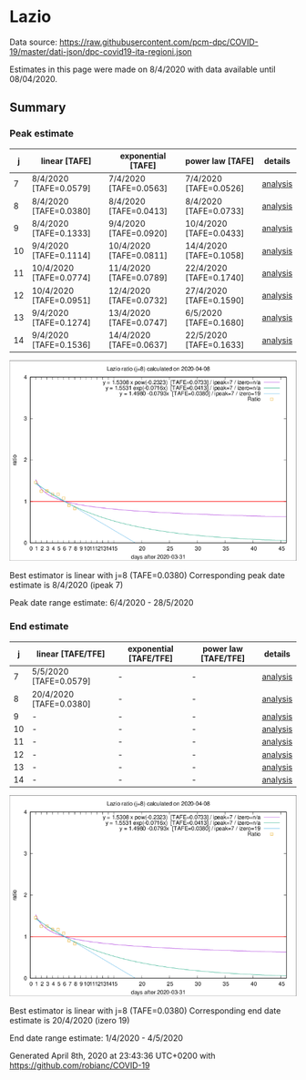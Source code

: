 # Lazio


Data source: https://raw.githubusercontent.com/pcm-dpc/COVID-19/master/dati-json/dpc-covid19-ita-regioni.json

Estimates in this page were made on 8/4/2020 with data available until 08/04/2020.


## Summary 

### Peak estimate 
|j|linear [TAFE]|exponential [TAFE]|power law [TAFE]|details|
|---|----|-----------|---------|-------|
|7|8/4/2020 [TAFE=0.0579]|7/4/2020 [TAFE=0.0563]|7/4/2020 [TAFE=0.0526]|[analysis](COVID-19_lazio_j7_2020-04-08.md)|
|8|8/4/2020 [TAFE=0.0380]|8/4/2020 [TAFE=0.0413]|8/4/2020 [TAFE=0.0733]|[analysis](COVID-19_lazio_j8_2020-04-08.md)|
|9|8/4/2020 [TAFE=0.1333]|9/4/2020 [TAFE=0.0920]|10/4/2020 [TAFE=0.0433]|[analysis](COVID-19_lazio_j9_2020-04-08.md)|
|10|9/4/2020 [TAFE=0.1114]|10/4/2020 [TAFE=0.0811]|14/4/2020 [TAFE=0.1058]|[analysis](COVID-19_lazio_j10_2020-04-08.md)|
|11|10/4/2020 [TAFE=0.0774]|11/4/2020 [TAFE=0.0789]|22/4/2020 [TAFE=0.1740]|[analysis](COVID-19_lazio_j11_2020-04-08.md)|
|12|10/4/2020 [TAFE=0.0951]|12/4/2020 [TAFE=0.0732]|27/4/2020 [TAFE=0.1590]|[analysis](COVID-19_lazio_j12_2020-04-08.md)|
|13|9/4/2020 [TAFE=0.1274]|13/4/2020 [TAFE=0.0747]|6/5/2020 [TAFE=0.1680]|[analysis](COVID-19_lazio_j13_2020-04-08.md)|
|14|9/4/2020 [TAFE=0.1536]|14/4/2020 [TAFE=0.0637]|22/5/2020 [TAFE=0.1633]|[analysis](COVID-19_lazio_j14_2020-04-08.md)|

![best peak estimate](COVID-19_lazio_j8_2020-04-08.png)

Best estimator is linear with j=8 (TAFE=0.0380)
Corresponding peak date estimate is 8/4/2020 (ipeak 7)


Peak date range estimate: 6/4/2020 - 28/5/2020

### End estimate 
|j|linear [TAFE/TFE]|exponential [TAFE/TFE]|power law [TAFE/TFE]|details|
|---|----|-----------|---------|-------|
|7|5/5/2020 [TAFE=0.0579]|-|-|[analysis](COVID-19_lazio_j7_2020-04-08.md)|
|8|20/4/2020 [TAFE=0.0380]|-|-|[analysis](COVID-19_lazio_j8_2020-04-08.md)|
|9|-|-|-|[analysis](COVID-19_lazio_j9_2020-04-08.md)|
|10|-|-|-|[analysis](COVID-19_lazio_j10_2020-04-08.md)|
|11|-|-|-|[analysis](COVID-19_lazio_j11_2020-04-08.md)|
|12|-|-|-|[analysis](COVID-19_lazio_j12_2020-04-08.md)|
|13|-|-|-|[analysis](COVID-19_lazio_j13_2020-04-08.md)|
|14|-|-|-|[analysis](COVID-19_lazio_j14_2020-04-08.md)|

![best zero estimate](COVID-19_lazio_j8_2020-04-08.png)

Best estimator is linear with j=8 (TAFE=0.0380)
Corresponding end date estimate is 20/4/2020 (izero 19)


End date range estimate: 1/4/2020 - 4/5/2020

Generated April 8th, 2020 at 23:43:36 UTC+0200 with https://github.com/robianc/COVID-19
